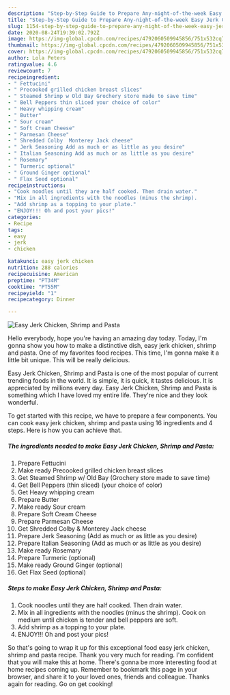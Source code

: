 ```yaml
---
description: "Step-by-Step Guide to Prepare Any-night-of-the-week Easy Jerk Chicken, Shrimp and Pasta"
title: "Step-by-Step Guide to Prepare Any-night-of-the-week Easy Jerk Chicken, Shrimp and Pasta"
slug: 1154-step-by-step-guide-to-prepare-any-night-of-the-week-easy-jerk-chicken-shrimp-and-pasta
date: 2020-08-24T19:39:02.792Z
image: https://img-global.cpcdn.com/recipes/4792060509945856/751x532cq70/easy-jerk-chicken-shrimp-and-pasta-recipe-main-photo.jpg
thumbnail: https://img-global.cpcdn.com/recipes/4792060509945856/751x532cq70/easy-jerk-chicken-shrimp-and-pasta-recipe-main-photo.jpg
cover: https://img-global.cpcdn.com/recipes/4792060509945856/751x532cq70/easy-jerk-chicken-shrimp-and-pasta-recipe-main-photo.jpg
author: Lola Peters
ratingvalue: 4.6
reviewcount: 7
recipeingredient:
- " Fettucini"
- " Precooked grilled chicken breast slices"
- " Steamed Shrimp w Old Bay Grochery store made to save time"
- " Bell Peppers thin sliced your choice of color"
- " Heavy whipping cream"
- " Butter"
- " Sour cream"
- " Soft Cream Cheese"
- " Parmesan Cheese"
- " Shredded Colby  Monterey Jack cheese"
- " Jerk Seasoning Add as much or as little as you desire"
- " Italian Seasoning Add as much or as little as you desire"
- " Rosemary"
- " Turmeric optional"
- " Ground Ginger optional"
- " Flax Seed optional"
recipeinstructions:
- "Cook noodles until they are half cooked. Then drain water."
- "Mix in all ingredients with the noodles (minus the shrimp).         Cook on medium until chicken is tender and bell peppers are soft."
- "Add shrimp as a topping to your plate."
- "ENJOY!!! Oh and post your pics!"
categories:
- Recipe
tags:
- easy
- jerk
- chicken

katakunci: easy jerk chicken 
nutrition: 288 calories
recipecuisine: American
preptime: "PT34M"
cooktime: "PT55M"
recipeyield: "1"
recipecategory: Dinner

---
```



![Easy Jerk Chicken, Shrimp and Pasta](https://img-global.cpcdn.com/recipes/4792060509945856/751x532cq70/easy-jerk-chicken-shrimp-and-pasta-recipe-main-photo.jpg)

Hello everybody, hope you're having an amazing day today. Today, I'm gonna show you how to make a distinctive dish, easy jerk chicken, shrimp and pasta. One of my favorites food recipes. This time, I'm gonna make it a little bit unique. This will be really delicious.

Easy Jerk Chicken, Shrimp and Pasta is one of the most popular of current trending foods in the world. It is simple, it is quick, it tastes delicious. It is appreciated by millions every day. Easy Jerk Chicken, Shrimp and Pasta is something which I have loved my entire life. They're nice and they look wonderful.




To get started with this recipe, we have to prepare a few components. You can cook easy jerk chicken, shrimp and pasta using 16 ingredients and 4 steps. Here is how you can achieve that.

<!--inarticleads1-->

##### The ingredients needed to make Easy Jerk Chicken, Shrimp and Pasta:

1. Prepare  Fettucini
1. Make ready  Precooked grilled chicken breast slices
1. Get  Steamed Shrimp w/ Old Bay (Grochery store made to save time)
1. Get  Bell Peppers (thin sliced) (your choice of color)
1. Get  Heavy whipping cream
1. Prepare  Butter
1. Make ready  Sour cream
1. Prepare  Soft Cream Cheese
1. Prepare  Parmesan Cheese
1. Get  Shredded Colby &amp; Monterey Jack cheese
1. Prepare  Jerk Seasoning (Add as much or as little as you desire)
1. Prepare  Italian Seasoning (Add as much or as little as you desire)
1. Make ready  Rosemary
1. Prepare  Turmeric (optional)
1. Make ready  Ground Ginger (optional)
1. Get  Flax Seed (optional)




<!--inarticleads2-->

##### Steps to make Easy Jerk Chicken, Shrimp and Pasta:

1. Cook noodles until they are half cooked. Then drain water.
1. Mix in all ingredients with the noodles (minus the shrimp).         Cook on medium until chicken is tender and bell peppers are soft.
1. Add shrimp as a topping to your plate.
1. ENJOY!!! Oh and post your pics!




So that's going to wrap it up for this exceptional food easy jerk chicken, shrimp and pasta recipe. Thank you very much for reading. I'm confident that you will make this at home. There's gonna be more interesting food at home recipes coming up. Remember to bookmark this page in your browser, and share it to your loved ones, friends and colleague. Thanks again for reading. Go on get cooking!
